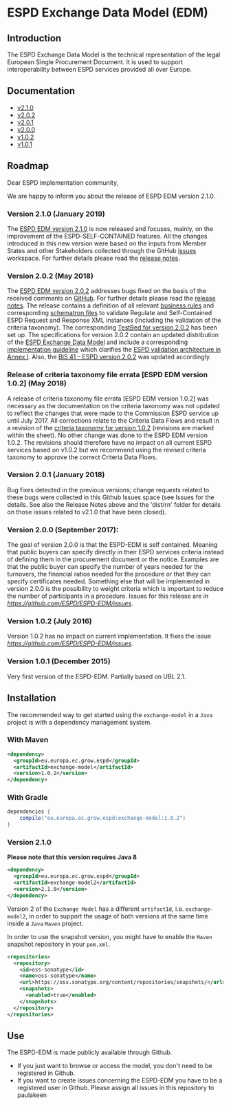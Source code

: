 # ESPD Exchange Data Model (EDM)

## Introduction

The ESPD Exchange Data Model is the technical representation of the legal European Single Procurement Document. It is used to support interoperability between ESPD services provided all over Europe.

## Documentation

* [v2.1.0](https://espd-edm.github.io/ESPD-EDM/v2.1.0/)
* [v2.0.2](https://espd.github.io/ESPD-EDM/v2.0.2/)
* [v2.0.1](https://espd.github.io/ESPD-EDM/v2.0.1/)
* [v2.0.0](https://espd.github.io/ESPD-EDM/v2.0.0/)
* [v1.0.2](https://espd.github.io/ESPD-EDM/v1.0.2/)
* [v1.0.1](https://github.com/ESPD/ESPD-EDM/blob/1.0.1/docs/src/main/asciidoc/index.adoc)

## Roadmap

Dear ESPD implementation community, 

We are happy to inform you about the release of ESPD EDM version 2.1.0.

### Version 2.1.0 (January 2019)
The [ESPD EDM version 2.1.0](https://github.com/ESPD/ESPD-EDM/tree/2.1.0) is now released and focuses, mainly, on the improvement of the 
ESPD-SELF-CONTAINED features. All the changes introduced in this new version were based on the inputs from Member States and other Stakeholders
collected through the GitHub [issues](https://github.com/ESPD/ESPD-EDM/issues) workspace. For further details please read the 
[release notes](https://espd-edm.github.io/ESPD-EDM/v2.1.0/release_notes.html).

### Version 2.0.2 (May 2018)
 
The [ESPD EDM version 2.0.2](https://github.com/ESPD/ESPD-EDM/tree/2.0.2) addresses bugs fixed on the basis of the received comments on [GitHub](https://github.com/ESPD/ESPD-EDM/issues).
For further details please read the [release notes](https://espd.github.io/ESPD-EDM/v2.0.2/release_notes.html). The release contains a definition of all relevant
[business rules](https://github.com/ESPD/ESPD-EDM/tree/2.0.2/docs/src/main/asciidoc/dist/doc) and corresponding [schematron files](https://github.com/ESPD/ESPD-EDM/tree/2.0.2/docs/src/main/asciidoc/dist/val/schematron)
to validate Regulate and Self-Contained ESPD Request and Response XML instances (including the validation of the criteria taxonomy).
The corresponding [TestBed for version 2.0.2](http://isaitb2.northeurope.cloudapp.azure.com/espd/upload) has been set up. The specifications for version 2.0.2 contain an updated distribution of the
[ESPD Exchange Data Model](https://github.com/ESPD/ESPD-EDM/tree/2.0.2/docs/src/main/asciidoc/dist/val/schematron) and include a corresponding [implementation guideline](https://espd.github.io/ESPD-EDM/v2.0.2/xml_guide.html)
which clarifies the [ESPD validation architecture in Annex I](https://espd.github.io/ESPD-EDM/v2.0.2/xml_guide.html#annex-i-xml-validation).
Also, the [BIS 41 – ESPD version 2.0.2](http://wiki.ds.unipi.gr/display/ESPDInt/BIS+41+-+ESPD+V2.0.2) was updated accordingly.


### Release of criteria taxonomy file errata [ESPD EDM version 1.0.2] (May 2018)

A release of criteria taxonomy file errata [ESPD EDM version 1.0.2] was necessary as the documentation on the criteria taxonomy was not updated to reflect the changes that were made to the Commission ESPD service up until July 2017. All corrections relate to the Criteria Data Flows and result in a revision of the [criteria taxonomy for version 1.0.2](https://github.com/ESPD/ESPD-EDM/blob/2.0.2/docs/src/main/asciidoc/dist/cl/ods/CriteriaTaxonomy-V1.0.2-errata.ods) (revisions are marked within the sheet). No other change was done to the ESPD EDM version 1.0.2. The revisions should therefore have no impact on all current ESPD services based on v1.0.2 but we recommend using the revised criteria taxonomy to approve the correct Criteria Data Flows. 

### Version 2.0.1 (January 2018) 

Bug fixes detected in the previous versions; change requests related to these bugs were collected in this Github Issues space (see Issues for the details. See also the Release Notes above and the 'dist/rn' folder for details on those issues related to v2.1.0 that have been closed). 

### Version 2.0.0 (September 2017): 

The goal of version 2.0.0 is that the ESPD-EDM is self contained. Meaning that public buyers can specify directly in their ESPD services criteria instead of defining them in the procurement document or the notice. Examples are that the public buyer can specify the number of years needed for the turnovers, the financial ratios needed for the procedure or that they can specify certificates needed. Something else that will be implemented in version 2.0.0 is the possibility to weight criteria which is important to reduce the number of participants in a procedure. Issues for this release are in *https://github.com/ESPD/ESPD-EDM/issues*.

### Version 1.0.2 (July 2016) 

Version 1.0.2 has no impact on current implementation. It fixes the issue *https://github.com/ESPD/ESPD-EDM/issues*.
  
### Version 1.0.1 (December 2015)

Very first version of the ESPD-EDM. Partially based on UBL 2.1.

## Installation

The recommended way to get started using the `exchange-model` in a `Java` project is with a dependency management system.

### With Maven

```xml
<dependency>
  <groupId>eu.europa.ec.grow.espd</groupId>
  <artifactId>exchange-model</artifactId>
  <version>1.0.2</version>
</dependency>
```

### With Gradle

```groovy
dependencies {
    compile("eu.europa.ec.grow.espd:exchange-model:1.0.2")
}
```

### Version 2.1.0

**Please note that this version requires Java 8**

```xml
<dependency>
  <groupId>eu.europa.ec.grow.espd</groupId>
  <artifactId>exchange-model2</artifactId>
  <version>2.1.0</version>
</dependency>
```

Version 2 of the `Exchange Model` has a different `artifactId`, i.e. `exchange-model2`, in order to support 
the usage of both versions at the same time inside a `Java` `Maven` project.

In order to use the snapshot version, you might have to enable the `Maven` snapshot repository in your `pom.xml`.


```xml
<repositories>
  <repository>
    <id>oss-sonatype</id>
    <name>oss-sonatype</name>
    <url>https://oss.sonatype.org/content/repositories/snapshots/</url>
    <snapshots>
      <enabled>true</enabled>
    </snapshots>
  </repository>
</repositories>
```

## Use
The ESPD-EDM is made publicly available through Github. 
* If you just want to browse or access the model, you don't need to be registered in Github.
* If you want to create issues concerning the ESPD-EDM you have to be a registered user in Github. Please assign all issues in this repository to paulakeen
